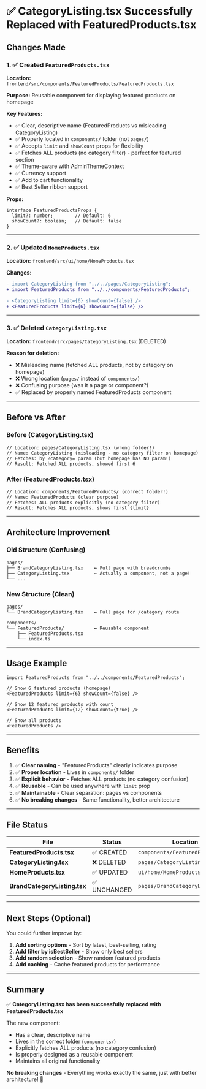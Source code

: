 # ✅ CategoryListing.tsx Successfully Replaced with FeaturedProducts.tsx

## Changes Made

### 1. ✅ Created `FeaturedProducts.tsx`
**Location:** `frontend/src/components/FeaturedProducts/FeaturedProducts.tsx`

**Purpose:** Reusable component for displaying featured products on homepage

**Key Features:**
- ✅ Clear, descriptive name (FeaturedProducts vs misleading CategoryListing)
- ✅ Properly located in `components/` folder (not `pages/`)
- ✅ Accepts `limit` and `showCount` props for flexibility
- ✅ Fetches ALL products (no category filter) - perfect for featured section
- ✅ Theme-aware with AdminThemeContext
- ✅ Currency support
- ✅ Add to cart functionality
- ✅ Best Seller ribbon support

**Props:**
```tsx
interface FeaturedProductsProps {
  limit?: number;        // Default: 6
  showCount?: boolean;   // Default: false
}
```

---

### 2. ✅ Updated `HomeProducts.tsx`
**Location:** `frontend/src/ui/home/HomeProducts.tsx`

**Changes:**
```diff
- import CategoryListing from "../../pages/CategoryListing";
+ import FeaturedProducts from "../../components/FeaturedProducts";

- <CategoryListing limit={6} showCount={false} />
+ <FeaturedProducts limit={6} showCount={false} />
```

---

### 3. ✅ Deleted `CategoryListing.tsx`
**Location:** `frontend/src/pages/CategoryListing.tsx` (DELETED)

**Reason for deletion:**
- ❌ Misleading name (fetched ALL products, not by category on homepage)
- ❌ Wrong location (`pages/` instead of `components/`)
- ❌ Confusing purpose (was it a page or component?)
- ✅ Replaced by properly named FeaturedProducts component

---

## Before vs After

### Before (CategoryListing.tsx)
```tsx
// Location: pages/CategoryListing.tsx (wrong folder!)
// Name: CategoryListing (misleading - no category filter on homepage)
// Fetches: by ?category= param (but homepage has NO param!)
// Result: Fetched ALL products, showed first 6
```

### After (FeaturedProducts.tsx)
```tsx
// Location: components/FeaturedProducts/ (correct folder!)
// Name: FeaturedProducts (clear purpose)
// Fetches: ALL products explicitly (no category filter)
// Result: Fetches ALL products, shows first {limit}
```

---

## Architecture Improvement

### Old Structure (Confusing)
```
pages/
├── BrandCategoryListing.tsx    ← Full page with breadcrumbs
├── CategoryListing.tsx         ← Actually a component, not a page!
└── ...
```

### New Structure (Clean)
```
pages/
└── BrandCategoryListing.tsx    ← Full page for /category route

components/
└── FeaturedProducts/           ← Reusable component
    ├── FeaturedProducts.tsx
    └── index.ts
```

---

## Usage Example

```tsx
import FeaturedProducts from "../../components/FeaturedProducts";

// Show 6 featured products (homepage)
<FeaturedProducts limit={6} showCount={false} />

// Show 12 featured products with count
<FeaturedProducts limit={12} showCount={true} />

// Show all products
<FeaturedProducts />
```

---

## Benefits

1. ✅ **Clear naming** - "FeaturedProducts" clearly indicates purpose
2. ✅ **Proper location** - Lives in `components/` folder
3. ✅ **Explicit behavior** - Fetches ALL products (no category confusion)
4. ✅ **Reusable** - Can be used anywhere with `limit` prop
5. ✅ **Maintainable** - Clear separation: pages vs components
6. ✅ **No breaking changes** - Same functionality, better architecture

---

## File Status

| File | Status | Location |
|------|--------|----------|
| **FeaturedProducts.tsx** | ✅ CREATED | `components/FeaturedProducts/` |
| **CategoryListing.tsx** | ❌ DELETED | `pages/CategoryListing.tsx` |
| **HomeProducts.tsx** | ✅ UPDATED | `ui/home/HomeProducts.tsx` |
| **BrandCategoryListing.tsx** | ✅ UNCHANGED | `pages/BrandCategoryListing.tsx` |

---

## Next Steps (Optional)

You could further improve by:

1. **Add sorting options** - Sort by latest, best-selling, rating
2. **Add filter by isBestSeller** - Show only best sellers
3. **Add random selection** - Show random featured products
4. **Add caching** - Cache featured products for performance

---

## Summary

✅ **CategoryListing.tsx has been successfully replaced with FeaturedProducts.tsx**

The new component:
- Has a clear, descriptive name
- Lives in the correct folder (`components/`)
- Explicitly fetches ALL products (no category confusion)
- Is properly designed as a reusable component
- Maintains all original functionality

**No breaking changes** - Everything works exactly the same, just with better architecture! 🎉
